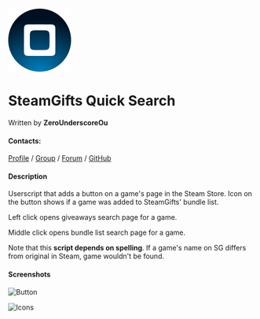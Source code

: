 ![SteamGifts Quick Search logo](https://raw.githubusercontent.com/ZeroUnderscoreOu/SteamGiftsQuickSearch/master/Logo128.png)
# SteamGifts Quick Search

Written by **ZeroUnderscoreOu**

#### Contacts:
[Profile](http://steamcommunity.com/id/ZeroUnderscoreOu/) /
[Group](http://steamcommunity.com/groups/0_oWassup/) /
[Forum](http://steamcommunity.com/groups/0_oWassup/discussions/6/) /
[GitHub](https://github.com/ZeroUnderscoreOu/SteamGiftsQuickSearch)



#### Description

Userscript that adds a button on a game's page in the Steam Store. Icon on the button shows if a game was added to SteamGifts' bundle list.

Left click opens giveaways search page for a game.

Middle click opens bundle list search page for a game.



Note that this **script depends on spelling**. If a game's name on SG differs from original in Steam, game wouldn't be found.



#### Screenshots

![Button](http://images.akamai.steamusercontent.com/ugc/270596815979589173/7BBE03DBCA2B0BDF39D350D61F0E3737717A84AF/)

![Icons](http://images.akamai.steamusercontent.com/ugc/270596815979602582/FCBB88B06B01BD1DC8CE1309A40B9C8863ADE36D/)
